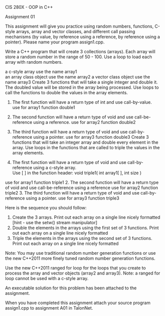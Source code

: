 CIS 280X - OOP in C++

Assignment 01

This assignment will give you practice using random numbers, functions, C-style arrays, array and vector classes, and different call passing mechanisms (by value, by reference using a reference, by reference using a pointer). Please name your program assign1.cpp.

Write a C++ program that will create 3 collections (arrays). Each array will store a random number in the range of  50 - 100. Use  a loop to load each array with random numbers.

a c-style array	use the name array1  
an array class object	use the name array2
a vector class object	use the name array3
Create 3 functions that will take a single integer and double it. The doubled value will be stored in the array being processed. Use loops to call the functions to double the values in the array elements.

1.  The first  function will have a return type of int  and use call-by-value. 
use for array1      function double1
2.  The second function will have a return type of void and use call-be-reference using a reference.
use for array2      function double2
3.  The third  function will have a return type of void and use call-by-reference using a pointer.
use for array3      function double3
Create 3 functions that will take an integer array and double every element in the array. Use loops in the functions that are called to triple the values in the array elements.

1.  The first  function will have a return type of void and use call-by-reference using a c-style array.         
     Use [ ] in  the function header: void triple1( int array1[ ], int size )   

use for array1      function triple1
2.  The second function will have a return type of void and use call-be-reference using a reference
use for array2      function triple2
3.  The third  function will have a return type of void and use call-by-reference using a pointer.
use for array3      function triple3
    
Here is the sequence you should follow:
  
  1.  Create the 3 arrays. Print out each array on a single line nicely formatted   [hint - use the setw() stream manipulator]
  2.  Double the elements in the arrays using the first  set of 3 functions. Print out each array on a single line nicely formatted
  3.  Triple the elements in the arrays using the second set of 3 functions. Print out each array on a single line nicely formatted
 
Note:  You may use traditional random number generation functions or use the new C++2011 more finely tuned random number generation functions. 
   
Use the new C++2011 ranged for loop for the loops that you create to process the array and vector objects (array2 and array3). Note:  a ranged for loop cannot be used with a c-style array.
 
An executable solution for this problem has been attached to the assignment.
  
When you have completed this assignment attach your source program assign1.cpp to assignment A01 in TalonNet.

